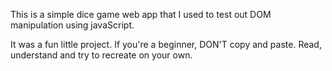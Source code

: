 This is a simple dice game web app that I used to test out DOM manipulation using javaScript.

It was a fun little project. If you're a beginner, DON'T copy and paste. Read, understand and try to recreate on your own.
